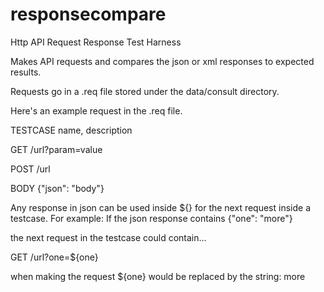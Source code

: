 # responsecompare
Http API Request Response Test Harness

Makes API requests and compares the json or xml responses to expected results.

Requests go in a .req file stored under the data/consult directory.

Here's an example request in the .req file.

TESTCASE name, description

  GET /url?param=value

  POST /url

  BODY {"json": "body"}
  
Any response in json can be used inside ${} for the next request inside a testcase. For example:
If the json response contains {"one": "more"}

the next request in the testcase could contain...

GET /url?one=${one}

when making the request ${one} would be replaced by the string:  more
